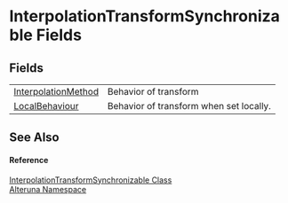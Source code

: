 # InterpolationTransformSynchronizable Fields




## Fields
<table>
<tr>
<td><a href="F_Alteruna_InterpolationTransformSynchronizable_InterpolationMethod">InterpolationMethod</a></td>
<td>Behavior of transform</td></tr>
<tr>
<td><a href="F_Alteruna_InterpolationTransformSynchronizable_LocalBehaviour">LocalBehaviour</a></td>
<td>Behavior of transform when set locally.</td></tr>
</table>

## See Also


#### Reference
<a href="T_Alteruna_InterpolationTransformSynchronizable">InterpolationTransformSynchronizable Class</a>  
<a href="N_Alteruna">Alteruna Namespace</a>  
